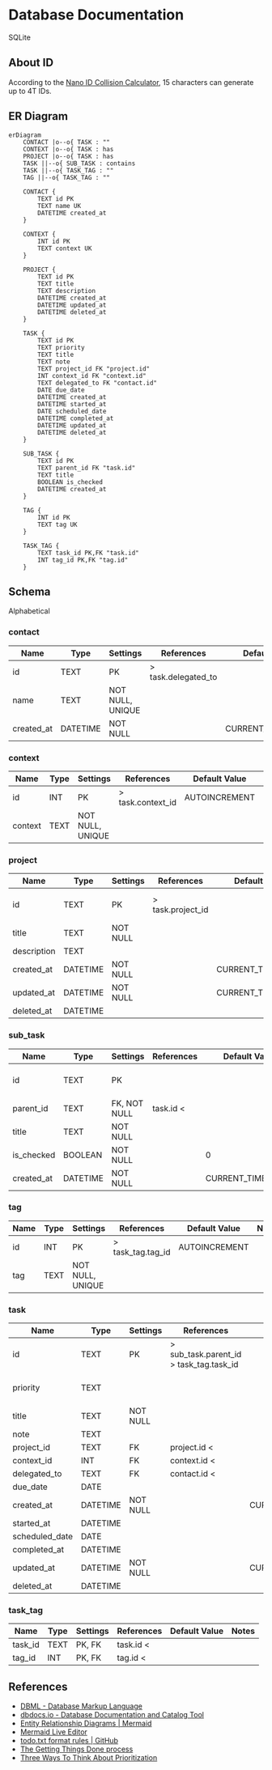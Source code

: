 # Database Documentation

SQLite

## About ID

According to the [Nano ID Collision Calculator](https://zelark.github.io/nano-id-cc/),
15 characters can generate up to 4T IDs.

## ER Diagram

```mermaid
erDiagram
    CONTACT |o--o{ TASK : ""
    CONTEXT |o--o{ TASK : has
    PROJECT |o--o{ TASK : has
    TASK ||--o{ SUB_TASK : contains
    TASK ||--o{ TASK_TAG : ""
    TAG ||--o{ TASK_TAG : ""

    CONTACT {
        TEXT id PK
        TEXT name UK
        DATETIME created_at
    }

    CONTEXT {
        INT id PK
        TEXT context UK
    }

    PROJECT {
        TEXT id PK
        TEXT title
        TEXT description
        DATETIME created_at
        DATETIME updated_at
        DATETIME deleted_at
    }

    TASK {
        TEXT id PK
        TEXT priority
        TEXT title
        TEXT note
        TEXT project_id FK "project.id"
        INT context_id FK "context.id"
        TEXT delegated_to FK "contact.id"
        DATE due_date
        DATETIME created_at
        DATETIME started_at
        DATE scheduled_date
        DATETIME completed_at
        DATETIME updated_at
        DATETIME deleted_at
    }

    SUB_TASK {
        TEXT id PK
        TEXT parent_id FK "task.id"
        TEXT title
        BOOLEAN is_checked
        DATETIME created_at
    }

    TAG {
        INT id PK
        TEXT tag UK
    }

    TASK_TAG {
        TEXT task_id PK,FK "task.id"
        INT tag_id PK,FK "tag.id"
    }
```

## Schema

Alphabetical

### contact

| Name       | Type     | Settings         | References          | Default Value     | Notes |
| ---------- | -------- | ---------------- | ------------------- | ----------------- | ----- |
| id         | TEXT     | PK               | > task.delegated_to |                   |       |
| name       | TEXT     | NOT NULL, UNIQUE |                     |                   |       |
| created_at | DATETIME | NOT NULL         |                     | CURRENT_TIMESTAMP |       |

### context

| Name    | Type | Settings         | References        | Default Value | Notes |
| ------- | ---- | ---------------- | ----------------- | ------------- | ----- |
| id      | INT  | PK               | > task.context_id | AUTOINCREMENT |       |
| context | TEXT | NOT NULL, UNIQUE |                   |               |       |

### project

| Name        | Type     | Settings | References        | Default Value     | Notes                                |
| ----------- | -------- | -------- | ----------------- | ----------------- | ------------------------------------ |
| id          | TEXT     | PK       | > task.project_id |                   | Nano ID<br />CHECK(length(id) == 15) |
| title       | TEXT     | NOT NULL |                   |                   |                                      |
| description | TEXT     |          |                   |                   |                                      |
| created_at  | DATETIME | NOT NULL |                   | CURRENT_TIMESTAMP |                                      |
| updated_at  | DATETIME | NOT NULL |                   | CURRENT_TIMESTAMP |                                      |
| deleted_at  | DATETIME |          |                   |                   |                                      |

### sub_task

| Name       | Type     | Settings     | References | Default Value     | Notes                                |
| ---------- | -------- | ------------ | ---------- | ----------------- | ------------------------------------ |
| id         | TEXT     | PK           |            |                   | Nano ID<br />CHECK(length(id) == 15) |
| parent_id  | TEXT     | FK, NOT NULL | task.id <  |                   |                                      |
| title      | TEXT     | NOT NULL     |            |                   |                                      |
| is_checked | BOOLEAN  | NOT NULL     |            | 0                 |                                      |
| created_at | DATETIME | NOT NULL     |            | CURRENT_TIMESTAMP |                                      |

### tag

| Name | Type | Settings         | References        | Default Value | Notes |
| ---- | ---- | ---------------- | ----------------- | ------------- | ----- |
| id   | INT  | PK               | > task_tag.tag_id | AUTOINCREMENT |       |
| tag  | TEXT | NOT NULL, UNIQUE |                   |               |       |

### task

| Name           | Type     | Settings | References                                  | Default Value     | Notes                                                     |
| -------------- | -------- | -------- | ------------------------------------------- | ----------------- | --------------------------------------------------------- |
| id             | TEXT     | PK       | > sub_task.parent_id<br/>> task_tag.task_id |                   | Nano ID<br />CHECK(length(id) == 15)                      |
| priority       | TEXT     |          |                                             |                   | CHECK(length(priority == 1) AND priority GLOB '[A-Za-z]') |
| title          | TEXT     | NOT NULL |                                             |                   |                                                           |
| note           | TEXT     |          |                                             |                   |                                                           |
| project_id     | TEXT     | FK       | project.id <                                |                   |                                                           |
| context_id     | INT      | FK       | context.id <                                |                   |                                                           |
| delegated_to   | TEXT     | FK       | contact.id <                                |                   |                                                           |
| due_date       | DATE     |          |                                             |                   | deadline                                                  |
| created_at     | DATETIME | NOT NULL |                                             | CURRENT_TIMESTAMP |                                                           |
| started_at     | DATETIME |          |                                             |                   |                                                           |
| scheduled_date | DATE     |          |                                             |                   |                                                           |
| completed_at   | DATETIME |          |                                             |                   |                                                           |
| updated_at     | DATETIME | NOT NULL |                                             | CURRENT_TIMESTAMP |                                                           |
| deleted_at     | DATETIME |          |                                             |                   |                                                           |

### task_tag

| Name    | Type | Settings | References | Default Value | Notes |
| ------- | ---- | -------- | ---------- | ------------- | ----- |
| task_id | TEXT | PK, FK   | task.id <  |               |       |
| tag_id  | INT  | PK, FK   | tag.id <   |               |       |

## References

- [DBML - Database Markup Language](https://dbml.dbdiagram.io/home/)
- [dbdocs.io - Database Documentation and Catalog Tool](https://dbdocs.io)
- [Entity Relationship Diagrams | Mermaid](https://mermaid.js.org/syntax/entityRelationshipDiagram.html)
- [Mermaid Live Editor](https://mermaid.live/)
- [todo.txt format rules | GitHub](https://github.com/todotxt/todo.txt?tab=readme-ov-file#todotxt-format-rules)
- [The Getting Things Done process](<https://prismic-io.s3.amazonaws.com/float-com/294d0abf-23a8-4475-adf2-045fc1ca6265_The+Getting+things+done+process+(1).png>)
- [Three Ways To Think About Prioritization](https://success.oregonstate.edu/sites/success.oregonstate.edu/files/LearningCorner/Tools/prioritize_-_3_methods_20.pdf)

